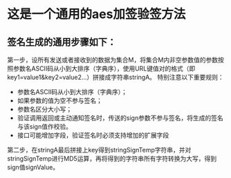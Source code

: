 # 这是一个通用的aes加签验签方法 
## 签名生成的通用步骤如下：

第一步，设所有发送或者接收到的数据为集合M，将集合M内非空参数值的参数按照参数名ASCII码从小到大排序（字典序），使用URL键值对的格式（即key1=value1&key2=value2…）拼接成字符串stringA。
特别注意以下重要规则：

* 参数名ASCII码从小到大排序（字典序）；
* 如果参数的值为空不参与签名；
* 参数名区分大小写；
* 验证调用返回或主动通知签名时，传送的sign参数不参与签名，将生成的签名与该sign值作校验。
* 接口可能增加字段，验证签名时必须支持增加的扩展字段


第二步，在stringA最后拼接上key得到stringSignTemp字符串，并对stringSignTemp进行MD5运算，再将得到的字符串所有字符转换为大写，得到sign值signValue。